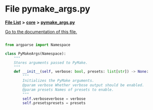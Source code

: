 
# File pymake\_args.py

[**File List**](files.md) **>** [**core**](dir_b275da0bd59d7f0b7cbb72771801f871.md) **>** [**pymake\_args.py**](pymake__args_8py.md)

[Go to the documentation of this file.](pymake__args_8py.md) 

```Python

from argparse import Namespace

class PyMakeArgs(Namespace):
    """
    Stores arguments passed to PyMake.
    """
    def __init__(self, verbose: bool, presets: list[str]) -> None:
        """
        Initializes the PyMake arguments.
        @param verbose Whether verbose output should be enabled.
        @param presets Names of presets to enable.
        """
        self.verboseverbose = verbose
        self.presetspresets = presets

```